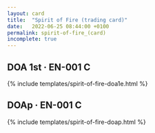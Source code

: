 ```yaml
---
layout: card
title:  "Spirit of Fire (trading card)"
date:   2022-06-25 08:44:00 +0100
permalink: spirit-of-fire_(card)
incomplete: true
---
```


## DOA 1st &middot; EN-001 C

{% include templates/spirit-of-fire-doa1e.html %}


## DOAp &middot; EN-001 C

{% include templates/spirit-of-fire-doap.html %}

